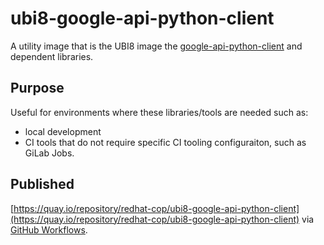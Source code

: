 # ubi8-google-api-python-client

A utility image that is the UBI8 image the [google-api-python-client](https://github.com/googleapis/google-api-python-client) and dependent libraries.

## Purpose

Useful for environments where these libraries/tools are needed such as:
* local development
* CI tools that do not require specific CI tooling configuraiton, such as GiLab Jobs.

## Published

[https://quay.io/repository/redhat-cop/ubi8-google-api-python-client](https://quay.io/repository/redhat-cop/ubi8-google-api-python-client) via [GitHub Workflows](.github/workflows/ubi8-google-api-python-client-publish.yaml).
